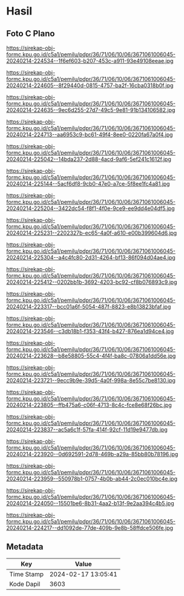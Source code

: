 # Hasil

## Foto C Plano

https://sirekap-obj-formc.kpu.go.id/c5a1/pemilu/pdpr/36/71/06/10/06/3671061006045-20240214-224534--1f6ef603-b207-453c-a911-93e49108eeae.jpg

https://sirekap-obj-formc.kpu.go.id/c5a1/pemilu/pdpr/36/71/06/10/06/3671061006045-20240214-224605--8f29440d-0815-4757-ba2f-16cba0318b0f.jpg

https://sirekap-obj-formc.kpu.go.id/c5a1/pemilu/pdpr/36/71/06/10/06/3671061006045-20240214-224635--9ec6d255-27d7-49c5-9e81-91b134106582.jpg

https://sirekap-obj-formc.kpu.go.id/c5a1/pemilu/pdpr/36/71/06/10/06/3671061006045-20240214-224713--aa6953c9-bc61-49f4-8ee0-0220fa67a0f4.jpg

https://sirekap-obj-formc.kpu.go.id/c5a1/pemilu/pdpr/36/71/06/10/06/3671061006045-20240214-225042--14bda237-2d88-4acd-9af6-5ef241c1612f.jpg

https://sirekap-obj-formc.kpu.go.id/c5a1/pemilu/pdpr/36/71/06/10/06/3671061006045-20240214-225144--5acf6df8-9cb0-47e0-a7ce-5f8ee1fc4a81.jpg

https://sirekap-obj-formc.kpu.go.id/c5a1/pemilu/pdpr/36/71/06/10/06/3671061006045-20240214-225204--3422dc54-f8f1-4f0e-9ce9-ee9dd4e04df5.jpg

https://sirekap-obj-formc.kpu.go.id/c5a1/pemilu/pdpr/36/71/06/10/06/3671061006045-20240214-225231--2202327b-ec65-4a0f-a610-e00b399604d6.jpg

https://sirekap-obj-formc.kpu.go.id/c5a1/pemilu/pdpr/36/71/06/10/06/3671061006045-20240214-225304--a4c4fc80-2d31-4264-bf13-86f094d04ae4.jpg

https://sirekap-obj-formc.kpu.go.id/c5a1/pemilu/pdpr/36/71/06/10/06/3671061006045-20240214-225412--0202bb1b-3692-4203-bc92-cf8b076893c9.jpg

https://sirekap-obj-formc.kpu.go.id/c5a1/pemilu/pdpr/36/71/06/10/06/3671061006045-20240214-223317--bcc01a6f-5054-487f-8823-e8b13823bfaf.jpg

https://sirekap-obj-formc.kpu.go.id/c5a1/pemilu/pdpr/36/71/06/10/06/3671061006045-20240214-223546--c3db18b1-f353-43f4-b427-876ea1d94ce4.jpg

https://sirekap-obj-formc.kpu.go.id/c5a1/pemilu/pdpr/36/71/06/10/06/3671061006045-20240214-223628--b8e58805-55c4-4f4f-ba8c-07806a1dd56e.jpg

https://sirekap-obj-formc.kpu.go.id/c5a1/pemilu/pdpr/36/71/06/10/06/3671061006045-20240214-223721--9ecc9b9e-39d5-4a0f-998a-8e55c7be8130.jpg

https://sirekap-obj-formc.kpu.go.id/c5a1/pemilu/pdpr/36/71/06/10/06/3671061006045-20240214-223805--ffb475a6-c06f-4713-8c4c-fce8e68f26bc.jpg

https://sirekap-obj-formc.kpu.go.id/c5a1/pemilu/pdpr/36/71/06/10/06/3671061006045-20240214-223837--ac5a6c1f-57fa-414f-92cf-11d19e9477db.jpg

https://sirekap-obj-formc.kpu.go.id/c5a1/pemilu/pdpr/36/71/06/10/06/3671061006045-20240214-223920--0d692591-2d78-469b-a29a-85bb80b78196.jpg

https://sirekap-obj-formc.kpu.go.id/c5a1/pemilu/pdpr/36/71/06/10/06/3671061006045-20240214-223959--550978b1-0757-4b0b-ab44-2c0ec010bc4e.jpg

https://sirekap-obj-formc.kpu.go.id/c5a1/pemilu/pdpr/36/71/06/10/06/3671061006045-20240214-224050--15501be6-8b31-4aa2-b13f-9e2aa394c4b5.jpg

https://sirekap-obj-formc.kpu.go.id/c5a1/pemilu/pdpr/36/71/06/10/06/3671061006045-20240214-224217--dd1092de-77de-409b-9e8b-58ffdce506fe.jpg


## Metadata

| Key        | Value               |
| ---------- | ------------------- |
| Time Stamp | 2024-02-17 13:05:41 |
| Kode Dapil | 3603                |



